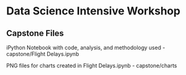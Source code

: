 # Data Science Intensive Workshop

## Capstone Files
iPython Notebook with code, analysis, and methodology used - capstone/Flight Delays.ipynb

PNG files for charts created in Flight Delays.ipynb - capstone/charts

